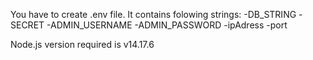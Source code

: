 You have to create .env file. It contains folowing strings:
-DB_STRING
-SECRET
-ADMIN_USERNAME
-ADMIN_PASSWORD
-ipAdress
-port

Node.js version required is v14.17.6